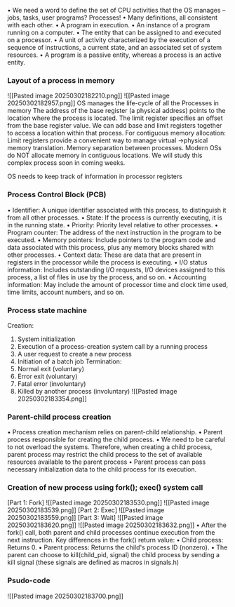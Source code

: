 • We need a word to define the set of CPU activities that the OS manages – jobs, tasks, user programs? Processes! • Many definitions, all consistent with each other. 
• A program in execution. 
• An instance of a program running on a computer. 
• The entity that can be assigned to and executed on a processor. 
• A unit of activity characterized by the execution of a sequence of instructions, a current state, and an associated set of system resources. 
• A program is a passive entity, whereas a process is an active entity.

### Layout of a process in memory
![[Pasted image 20250302182210.png]]
![[Pasted image 20250302182957.png]]
OS manages the life-cycle of all the Processes in memory 
The address of the base register (a physical address) points to the location where the process is located. 
The limit register specifies an offset from the base register value. 
We can add base and limit registers together to access a location within that process. 
For contiguous memory allocation: Limit registers provide a convenient way to manage virtual →physical memory translation. 
Memory separation between processes. 
Modern OSs do NOT allocate memory in contiguous locations. 
We will study this complex process soon in coming weeks.

OS needs to keep track of information in processor registers

### Process Control Block (PCB)
• Identifier: A unique identifier associated with this process, to distinguish it from all other processes.
• State: If the process is currently executing, it is in the running state.
• Priority: Priority level relative to other processes.
• Program counter: The address of the next instruction in the program to be executed.
• Memory pointers: Include pointers to the program code and data associated with this process, plus any memory blocks shared with other processes.
• Context data: These are data that are present in registers in the processor while the process is executing.
• I/O status information: Includes outstanding I/O requests, I/O devices assigned to this process, a list of files in use by the process, and so on.
• Accounting information: May include the amount of processor time and clock time used, time limits, account numbers, and so on.

### Process state machine
Creation:
1. System initialization
2. Execution of a process-creation system call by a running process
3. A user request to create a new process
4. Initiation of a batch job
Termination:
1. Normal exit (voluntary)
2. Error exit (voluntary)
3. Fatal error (involuntary)
4. Killed by another process (involuntary)
![[Pasted image 20250302183354.png]]

### Parent-child process creation
• Process creation mechanism relies on parent-child relationship.
	• Parent process responsible for creating the child process.
• We need to be careful to not overload the systems. Therefore, when creating a child process, parent process may restrict the child process to the set of available resources available to the parent process
• Parent process can pass necessary initialization data to the child process for its execution.

### Creation of new process using fork(); exec() system call
[Part 1: Fork]
![[Pasted image 20250302183530.png]]
![[Pasted image 20250302183539.png]]
[Part 2: Exec]
![[Pasted image 20250302183559.png]]
[Part 3: Wait]
![[Pasted image 20250302183620.png]]
![[Pasted image 20250302183632.png]]
• After the fork() call, both parent and child processes continue execution from the next instruction. 
Key differences in the fork() return value: 
	• Child process: Returns 0. 
	• Parent process: Returns the child's process ID (nonzero). 
	• The parent can choose to kill(child_pid, signal) the child process by sending a kill signal (these signals are defined as macros in signals.h)

### Psudo-code
![[Pasted image 20250302183700.png]]